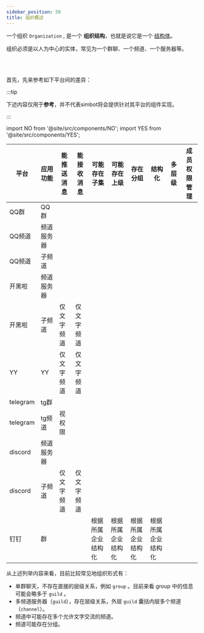 ```yaml
---
sidebar_position: 50
title: 组织概述
---
```


一个组织 `Organization` , 是一个 **组织结构**，也就是说它是一个 [结构体](./Structured.md)。

组织必须是以人为中心的实体，常见为一个群聊、一个频道、一个服务器等。

<br />
<br />

首先，先来参考如下平台间的差异：

:::tip

下述内容仅用于**参考**，并不代表simbot将会提供针对其平台的组件实现。

:::



import NO from '@site/src/components/NO';
import YES from '@site/src/components/YES';


| 平台       | 应用功能  | 能推送消息   | 能接收消息   | 可能存在子集    | 可能存在上级    | 存在分组      | 结构化       | 多层级     | 成员权限管理         |
|----------|-------|---------|---------|-----------|-----------|-----------|-----------|---------|----------------|
| QQ群      | QQ群   | <YES /> | <YES /> | <NO />    | <NO />    | <NO />    | <NO />    | <NO />  | <YES />        |
| QQ频道     | 频道服务器 | <NO />  | <NO />  | <YES />   | <NO />    | <NO />    | <YES />   | <NO />  | <YES />        |
| QQ频道     | 子频道   | <YES /> | <YES /> | <NO />    | <YES />   | <YES />   | <YES />   | <NO />  | <YES />        |
| 开黑啦      | 频道服务器 | <NO />  | <NO />  | <YES />   | <NO />    | <NO />    | <YES />   | <NO />  | <YES />        |
| 开黑啦      | 子频道   | 仅文字频道   | 仅文字频道   | <NO />    | <YES />   | <YES />   | <YES />   | <NO />  | <YES />        |
| YY       | YY    | 仅文字频道   | 仅文字频道   | <YES />   | <YES />   | <YES />   | <YES />   | <YES /> | <YES /><YES /> |
| telegram | tg群   | <YES /> | <YES /> | <NO />    | <NO />    | <NO />    | <NO />    | <NO />  | <YES />        |
| telegram | tg频道  | 视权限     | <YES /> | <NO />    | <NO />    | <NO />    | <NO />    | <NO />  | <YES />        |
| discord  | 频道服务器 | <NO />  | <NO />  | <YES />   | <NO />    | <NO />    | <YES />   | <NO />  | <YES />        |
| discord  | 子频道   | 仅文字频道   | 仅文字频道   | <NO />    | <YES />   | <YES />   | <YES />   | <NO />  | <YES />        |
| 钉钉       | 群     | <YES /> | <YES /> | 根据所属企业结构化 | 根据所属企业结构化 | 根据所属企业结构化 | 根据所属企业结构化 | <NO />  | <YES />        |


从上述列举内容来看，目前比较常见地组织形式有：
- 单群聊天，不存在直接的层级关系，例如 `group` 。目前来看 group 中的信息可能会略多于 `guild` 。
- 多频道服务器（`guild`），存在层级关系，外层 `guild` 囊括内层多个频道 （`channel`）。
- 频道中可能存在多个允许文字交流的频道。
- 频道可能存在分组。
